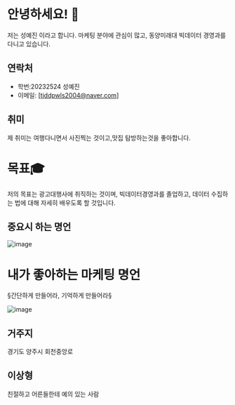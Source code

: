 # 안녕하세요! 👋

저는 성예진 이라고 합니다. 마케팅 분야에 관심이 많고, 동양미래대 빅데이터 경영과를 다니고 있습니다.

## 연락처
- 학번:20232524 성예진
- 이메일: [tjddpwls2004@naver.com]

## 취미
제 취미는 여행다니면서 사진찍는 것이고,맛집 탐방하는것을 좋아합니다.

# 목표🎓
저의 목표는 광고대행사에 취직하는 것이며, 빅데이터경영과를 졸업하고, 데이터 수집하는 법에 대해 자세히 배우도록 할 것입니다.
 
## 중요시 하는 명언

![image](https://github.com/yejin1217/yejin1217/assets/144872115/40ccf919-5f2c-4ce5-80c3-99e6c81ce927)

# 내가 좋아하는 마케팅 명언
§간단하게 만들어라, 기억하게 만들어라§

![image](https://github.com/yejin1217/yejin1217/assets/144872115/3ee14867-2c5b-4156-8e93-60f198344612)

## 거주지
경기도 양주시 회천중앙로 

## 이상형
친절하고 어른들한테 예의 있는 사람
